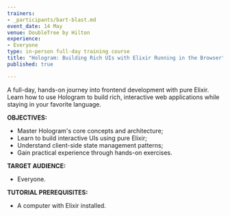 ```yaml
---
trainers:
- _participants/bart-blast.md
event_date: 14 May
venue: DoubleTree by Hilton
experience:
- Everyone
type: in-person full-day training course
title: "Hologram: Building Rich UIs with Elixir Running in the Browser"
published: true

---
```

A full-day, hands-on journey into frontend development with pure Elixir. Learn how to use Hologram to build rich, interactive web applications while staying in your favorite language.

**OBJECTIVES:**
- Master Hologram's core concepts and architecture;
- Learn to build interactive UIs using pure Elixir;
- Understand client-side state management patterns;
- Gain practical experience through hands-on exercises.

**TARGET AUDIENCE:**
- Everyone.

**TUTORIAL PREREQUISITES:**
- A computer with Elixir installed.